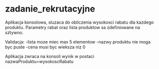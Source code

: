 # zadanie_rekrutacyjne

Aplikacja konsolowa, sluzaca do obliczenia wysokosci rabatu dla kazdego produktu. Parametry rabat oraz lista produktow 
sa zdefiniowane na sztywno. 

Validacja:
-lista moze miec max 5 elementow
-nazwy produktu nie moga byc puste
-cena musi byc wieksza niz 0

Aplikacja zwraca na konsoli wynik w postaci
nazwaProduktu=wysokoscRabatu

